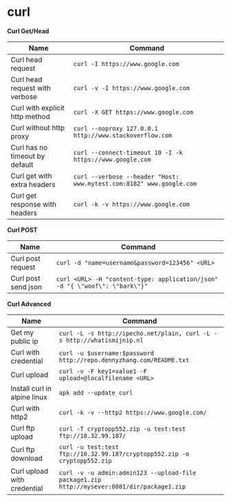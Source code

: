 # curl

**Curl Get/Head**

Name |	Command
-----|---------
Curl head request |	`curl -I https://www.google.com`
Curl head request with verbose |	`curl -v -I https://www.google.com`
Curl with explicit http method |	`curl -X GET https://www.google.com`
Curl without http proxy |	`curl --noproxy 127.0.0.1 http://www.stackoverflow.com`
Curl has no timeout by default |	`curl --connect-timeout 10 -I -k https://www.google.com`
Curl get with extra headers |	`curl --verbose --header "Host: www.mytest.com:8182" www.google.com`
Curl get response with headers |	`curl -k -v https://www.google.com`

**Curl POST**

Name |	Command
-----|-----------
Curl post request |	`curl -d "name=username&password=123456" <URL>`
Curl post send json |	`curl <URL> -H "content-type: application/json" -d "{ \"woof\": \"bark\"}"`


**Curl Advanced**

Name |	Command
----|------------
Get my public ip |	`curl -L -s http://ipecho.net/plain, curl -L -s http://whatismijnip.nl`
Curl with credential |	`curl -u $username:$password http://repo.dennyzhang.com/README.txt`
Curl upload |	`curl -v -F key1=value1 -F upload=@localfilename <URL>`
Install curl in alpine linux |	`apk add --update curl`
Curl with http2 |	`curl -k -v --http2 https://www.google.com/`
Curl ftp upload |	`curl -T cryptopp552.zip -u test:test ftp://10.32.99.187/`
Curl ftp download |	`curl -u test:test ftp://10.32.99.187/cryptopp552.zip -o cryptopp552.zip`
Curl upload with credential |	`curl -v -u admin:admin123 --upload-file package1.zip http://mysever:8081/dir/package1.zip`